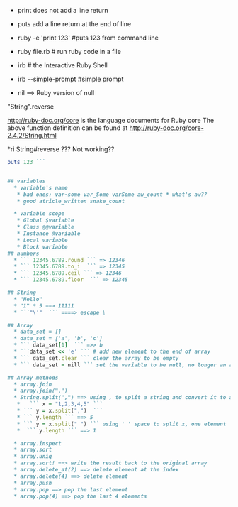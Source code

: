 * print does not add a line return
* puts add a line return at the end of line


* ruby -e 'print 123'  #puts 123 from command line
* ruby file.rb # run ruby code in a file
* irb # the Interactive Ruby Shell
* irb --simple-prompt #simple prompt
* nil ==> Ruby version of null

"String".reverse

http://ruby-doc.org/core is the language documents for Ruby core
The above function definition can be found at http://ruby-doc.org/core-2.4.2/String.html

*ri String#reverse ??? Not working??

```ruby
puts 123 ```


## variables
  * variable's name
   * bad ones: var-some var_Some varSome aw_count * what's aw??  
   * good atricle_written snake_count

  * variable scope
   * Global $variable
   * Class @@variable
   * Instance @variable
   * Local variable
   * Block variable
## numbers
  * ``` 12345.6789.round ``` => 12346
  * ``` 12345.6789.to_i  ``` => 12345
  * ``` 12345.6789.ceil ``` => 12346
  * ``` 12345.6789.floor  ``` => 12345

## String
  * "Hello"
  * "1" * 5 ==> 11111
  * ```"\'"  ``` ====> escape \

## Array
  * data_set = []
  * data_set = ['a', 'b', 'c']
  * ``` data_set[1]  ``` =>> b
  * ```data_set << 'e' ``` # add new element to the end of array
  * ``` data_set.clear ``` clear the array to be empty
  * ``` data_set = nill ``` set the variable to be null, no longer an array

## Array methods
  * array.join
  * array.join(",")
  * String.split(",") ==> using , to split a string and convert it to an array
   *   ``` x = "1,2,3,4,5" ```
   * ``` y = x.split(",")  ```
   * ``` y.length ``` ==> 5
   * ``` y = x.split(" ") ``` using ' ' space to split x, one element
   *  ``` y.length ``` ==> 1

  * array.inspect
  * array.sort
  * array.uniq
  * array.sort! ==> write the result back to the original array
  * array.delete_at(2) ==> delete element at the index
  * array.delete(4) ==> delete element
  * array.push
  * array.pop ==> pop the last element
  * array.pop(4) ==> pop the last 4 elements
